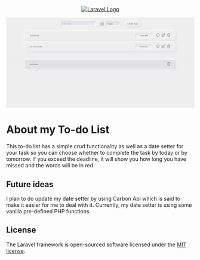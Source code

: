<p align="center"><a href="https://laravel.com" target="_blank"><img src="https://raw.githubusercontent.com/laravel/art/master/logo-lockup/5%20SVG/2%20CMYK/1%20Full%20Color/laravel-logolockup-cmyk-red.svg" width="400" alt="Laravel Logo"></a></p>



<img src="./2022-12-04.png">

# About my To-do List
This to-do list has a simple crud functionality as well as a date setter for your task so you can choose whether to complete the 
task by today or by tomorrow. If you exceed the deadline, it will show you how long you have missed and the words will be in red.

## Future ideas
I plan to do update my date setter by using Carbon Api which is said to make it easier for me to deal with it. Currently, my date
setter is using some vanilla pre-defined PHP functions.


## License

The Laravel framework is open-sourced software licensed under the [MIT license](https://opensource.org/licenses/MIT).
